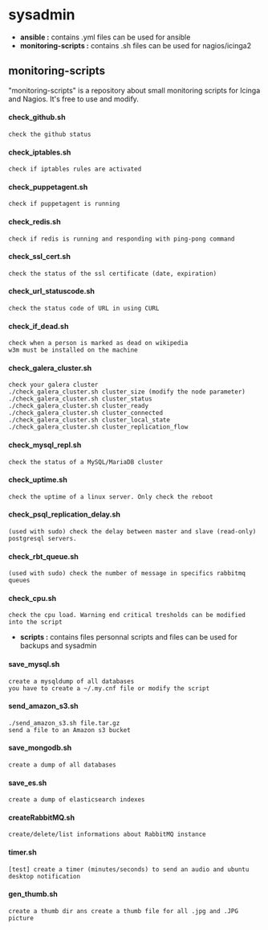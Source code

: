 # sysadmin

- **ansible :** contains .yml files can be used for ansible
- **monitoring-scripts :** contains .sh files can be used for nagios/icinga2

## monitoring-scripts

"monitoring-scripts" is a repository about small monitoring scripts for Icinga and Nagios.
It's free to use and modify.

#### check_github.sh 
	check the github status

#### check_iptables.sh
	check if iptables rules are activated 

#### check_puppetagent.sh
	check if puppetagent is running

#### check_redis.sh
	check if redis is running and responding with ping-pong command

#### check_ssl_cert.sh
	check the status of the ssl certificate (date, expiration)

#### check_url_statuscode.sh
	check the status code of URL in using CURL

#### check_if_dead.sh
	check when a person is marked as dead on wikipedia
	w3m must be installed on the machine

#### check_galera_cluster.sh
	check your galera cluster
	./check_galera_cluster.sh cluster_size (modify the node parameter)
	./check_galera_cluster.sh cluster_status
	./check_galera_cluster.sh cluster_ready
	./check_galera_cluster.sh cluster_connected
	./check_galera_cluster.sh cluster_local_state
	./check_galera_cluster.sh cluster_replication_flow

#### check_mysql_repl.sh
	check the status of a MySQL/MariaDB cluster

#### check_uptime.sh
	check the uptime of a linux server. Only check the reboot

#### check_psql_replication_delay.sh
	(used with sudo) check the delay between master and slave (read-only) postgresql servers.

#### check_rbt_queue.sh
	(used with sudo) check the number of message in specifics rabbitmq queues

#### check_cpu.sh
	check the cpu load. Warning end critical tresholds can be modified into the script


- **scripts :** contains files personnal scripts and files can be used for backups and sysadmin 

#### save_mysql.sh
	create a mysqldump of all databases
	you have to create a ~/.my.cnf file or modify the script

#### send_amazon_s3.sh
	./send_amazon_s3.sh file.tar.gz
	send a file to an Amazon s3 bucket

#### save_mongodb.sh
	create a dump of all databases

#### save_es.sh
	create a dump of elasticsearch indexes

#### createRabbitMQ.sh
	create/delete/list informations about RabbitMQ instance

#### timer.sh
	[test] create a timer (minutes/seconds) to send an audio and ubuntu desktop notification

#### gen_thumb.sh
	create a thumb dir ans create a thumb file for all .jpg and .JPG picture
